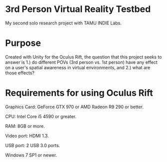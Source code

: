 # 3rd Person Virtual Reality Testbed
My second solo research project with TAMU INDIE Labs.

# Purpose
Created with Unity for the Oculus Rift, the question that this project seeks to answer is 1.) do different POVs (3rd person vs. 1st person)
have any effect on a user's spatial awareness in virtual environments, and 2.) what are those effects?

# Requirements for using Oculus Rift
Graphics Card: GeForce GTX 970 or AMD Radeon R9 290 or better.

CPU: Intel Core i5 4590 or greater.

RAM: 8GB or more.

Video port: HDMI 1.3.

USB port: 2 USB 3.0 ports.

Windows 7 SP1 or newer.
